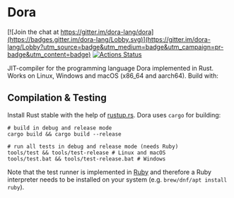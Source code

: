 # Dora

[![Join the chat at https://gitter.im/dora-lang/dora](https://badges.gitter.im/dora-lang/Lobby.svg)](https://gitter.im/dora-lang/Lobby?utm_source=badge&utm_medium=badge&utm_campaign=pr-badge&utm_content=badge)
[![Actions Status](https://github.com/dinfuehr/dora/workflows/ci/badge.svg)](https://github.com/dinfuehr/dora/actions)

JIT-compiler for the programming language Dora implemented in Rust. Works on
Linux, Windows and macOS (x86\_64 and aarch64). Build with:

## Compilation & Testing

Install Rust stable with the help of [rustup.rs](http://rustup.rs). Dora uses
`cargo` for building:

```
# build in debug and release mode
cargo build && cargo build --release

# run all tests in debug and release mode (needs Ruby)
tools/test && tools/test-release # Linux and macOS
tools/test.bat && tools/test-release.bat # Windows
```

Note that the test runner is implemented in [Ruby](https://www.ruby-lang.org/)
and therefore a Ruby interpreter needs to be installed on your system (e.g.
`brew/dnf/apt install ruby`).
